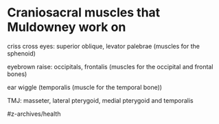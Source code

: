 # Craniosacral muscles that Muldowney work on
criss cross eyes: superior oblique, levator palebrae (muscles for the sphenoid)

eyebrown raise: occipitals, frontalis (muscles for the occipital and frontal bones)

ear wiggle (temporalis (muscle for the temporal bone))

TMJ: masseter, lateral pterygoid, medial pterygoid and temporalis

#z-archives/health